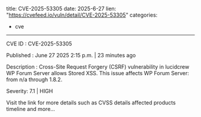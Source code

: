  
title: CVE-2025-53305
date: 2025-6-27
lien: "https://cvefeed.io/vuln/detail/CVE-2025-53305"
categories:
  - cve
---

CVE ID : CVE-2025-53305

Published :  June 27
2025
2:15 p.m. | 23 minutes ago

Description : Cross-Site Request Forgery (CSRF) vulnerability in lucidcrew WP Forum  Server allows Stored XSS. This issue affects WP Forum  Server: from n/a through 1.8.2.

Severity: 7.1 | HIGH

Visit the link for more details
such as CVSS details
affected products
timeline
and more...
